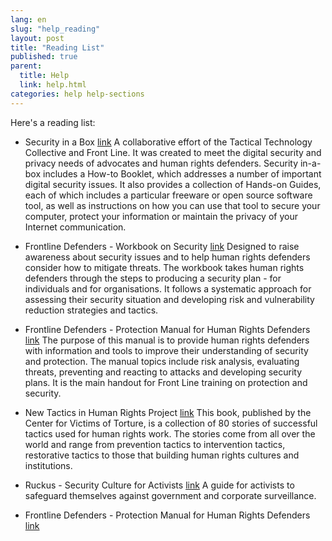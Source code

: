 ```yaml
---
lang: en
slug: "help_reading"
layout: post
title: "Reading List"
published: true
parent:
  title: Help
  link: help.html
categories: help help-sections
---
```


Here's a reading list:

* Security in a Box [link](https://securityinabox.org/) 
A collaborative effort of the Tactical Technology Collective and Front Line. It was created to meet the digital security and privacy needs of advocates and human rights defenders. Security in-a-box includes a How-to Booklet, which addresses a number of important digital security issues. It also provides a collection of Hands-on Guides, each of which includes a particular freeware or open source software tool, as well as instructions on how you can use that tool to secure your computer, protect your information or maintain the privacy of your Internet communication. 

* Frontline Defenders - Workbook on Security [link](http://www.frontlinedefenders.org/files/workbook_eng.pdf) 
Designed to raise awareness about security issues and to help human rights defenders consider how to mitigate threats. The workbook takes human rights defenders through the steps to producing a security plan - for individuals and for organisations. It follows a systematic approach for assessing their security situation and developing risk and vulnerability reduction strategies and tactics.

* Frontline Defenders - Protection Manual for Human Rights Defenders [link](http://www.frontlinedefenders.org/manuals/protection)
The purpose of this manual is to provide human rights defenders with information and tools to improve their understanding of security and protection. The manual topics include risk analysis, evaluating threats, preventing and reacting to attacks and developing security plans. It is the main handout for Front Line training on protection and security.

* New Tactics in Human Rights Project [link](https://www.newtactics.org/resource/english-collection-tactics-book)
This book, published by the Center for Victims of Torture, is a collection of 80 stories of successful tactics used for human rights work.  The stories come from all over the world and range from prevention tactics to intervention tactics, restorative tactics to those that building human rights cultures and institutions.

* Ruckus - Security Culture for Activists [link](http://www.ruckus.org/downloads/RuckusSecurityCultureForActivists.pdf)
A guide for activists to safeguard themselves against government and corporate surveillance.

* Frontline Defenders - Protection Manual for Human Rights Defenders [link](http://www.frontlinedefenders.org/manuals/protection)


